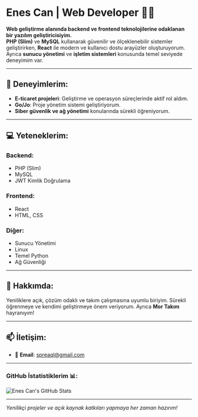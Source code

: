 # Enes Can | Web Developer 👨‍💻

**Web geliştirme alanında backend ve frontend teknolojilerine odaklanan bir yazılım geliştiricisiyim.**  
**PHP (Slim)** ve **MySQL** kullanarak güvenilir ve ölçeklenebilir sistemler geliştirirken, **React** ile modern ve kullanıcı dostu arayüzler oluşturuyorum. Ayrıca **sunucu yönetimi** ve **işletim sistemleri** konusunda temel seviyede deneyimim var.

---

## 🚀 Deneyimlerim:
- **E-ticaret projeleri**: Geliştirme ve operasyon süreçlerinde aktif rol aldım.
- **Go/Jo**: Proje yönetim sistemi geliştiriyorum. 
- **Siber güvenlik ve ağ yönetimi** konularında sürekli öğreniyorum.

---

## 💻 Yeteneklerim:
### Backend:
- PHP (Slim)
- MySQL
- JWT Kimlik Doğrulama

### Frontend:
- React
- HTML, CSS

### Diğer:
- Sunucu Yönetimi
- Linux
- Temel Python
- Ağ Güvenliği

---

## 🌱 Hakkımda:
Yeniliklere açık, çözüm odaklı ve takım çalışmasına uyumlu biriyim. Sürekli öğrenmeye ve kendimi geliştirmeye önem veriyorum. Ayrıca **Mor Takım** hayranıyım!

---

## 📫 İletişim:
- 📧 **Email**: [spreaql@gmail.com](mailto:spreaql@gmail.com)  
---

### GitHub İstatistiklerim 📊:
![Enes Can's GitHub Stats](https://github-readme-stats.vercel.app/api?username=BlackSQR&show_icons=true&hide_title=true&count_private=true&hide=prs)

---

*Yenilikçi projeler ve açık kaynak katkıları yapmaya her zaman hazırım!*
